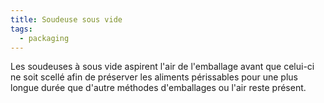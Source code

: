 ```yaml
---
title: Soudeuse sous vide
tags:
  - packaging
---
```

L﻿es soudeuses à sous vide aspirent l'air de l'emballage avant que celui-ci ne soit scellé afin de préserver les aliments périssables pour une plus longue durée que d'autre méthodes d'emballages ou l'air reste présent.